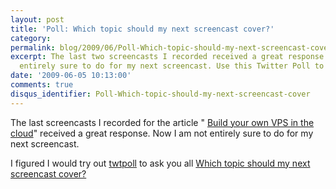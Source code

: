 ```yaml
---
layout: post
title: 'Poll: Which topic should my next screencast cover?'
category: 
permalink: blog/2009/06/Poll-Which-topic-should-my-next-screencast-cover
excerpt: The last two screencasts I recorded received a great response. Now I am not
  entirely sure to do for my next screencast. Use this Twitter Poll to cast a vote.
date: '2009-06-05 10:13:00'
comments: true
disqus_identifier: Poll-Which-topic-should-my-next-screencast-cover
---
```


The last screencasts I recorded for the article " [Build your own VPS in the cloud](news/2009/05/Build-your-own-VPS-in-the-cloud.html "Build a VPS with Mosso Cloud Servers & Ubuntu")" received a great response. Now I am not entirely sure to do for my next screencast.

I figured I would try out [twtpoll](http://twtpoll.com/) to ask you all [Which topic should my next screencast cover?](http://twtpoll.com/s1rqxp)

